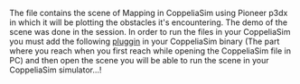 The file contains the scene of Mapping in CoppeliaSim using Pioneer p3dx in which it will be plotting the obstacles it's encountering. The demo of the scene was done in the session. In order to run the files in your CoppeliaSim you must add the following [pluggin](https://github.com/roboticafacil/coppeliasim_gridmap/tree/master/binaries) in your CoppeliaSim binary (The part where you reach when you first reach while opening the CoppeliaSim file in PC) and then open the scene you will be able to run the scene in your CoppeliaSim simulator...!
